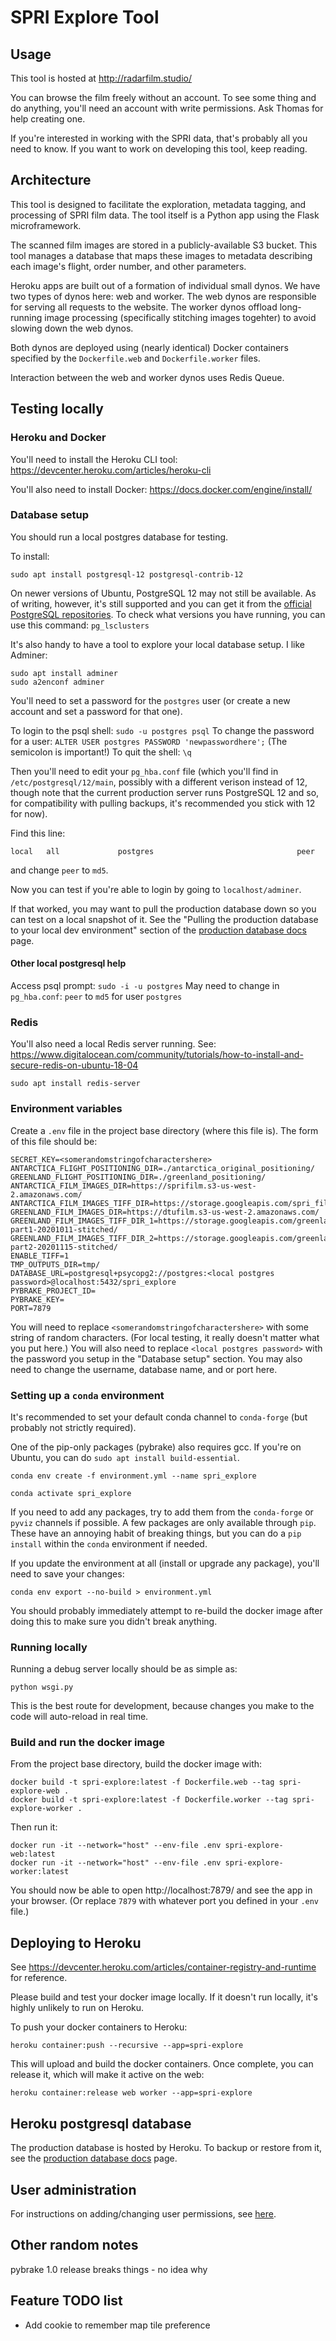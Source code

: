 # SPRI Explore Tool

## Usage

This tool is hosted at http://radarfilm.studio/

You can browse the film freely without an account. To see some thing and do
anything, you'll need an account with write permissions. Ask Thomas for help
creating one.

If you're interested in working with the SPRI data, that's probably all you need
to know. If you want to work on developing this tool, keep reading.

## Architecture

This tool is designed to facilitate the exploration, metadata tagging, and
processing of SPRI film data. The tool itself is a Python app using the Flask
microframework.

The scanned film images are stored in a publicly-available S3 bucket. This tool
manages a database that maps these images to metadata describing each image's
flight, order number, and other parameters.

Heroku apps are built out of a formation of individual small dynos. We have two
types of dynos here: web and worker. The web dynos are responsible for serving
all requests to the website. The worker dynos offload long-running image processing
(specifically stitching images togehter) to avoid slowing down the web dynos.

Both dynos are deployed using (nearly identical) Docker containers specified by
the `Dockerfile.web` and `Dockerfile.worker` files.

Interaction between the web and worker dynos uses Redis Queue.

## Testing locally

### Heroku and Docker

You'll need to install the Heroku CLI tool: https://devcenter.heroku.com/articles/heroku-cli

You'll also need to install Docker: https://docs.docker.com/engine/install/

### Database setup

You should run a local postgres database for testing.

To install:

```
sudo apt install postgresql-12 postgresql-contrib-12
```

On newer versions of Ubuntu, PostgreSQL 12 may not still be available. As of writing, however, it's still supported and you can get it from the [official PostgreSQL repositories](https://www.postgresql.org/download/linux/ubuntu/). To check what versions you have running, you can use this command: `pg_lsclusters`


It's also handy to have a tool to explore your local database setup. I like Adminer:

```
sudo apt install adminer
sudo a2enconf adminer
```

You'll need to set a password for the `postgres` user (or create a new account and set a password for that one).

To login to the psql shell: `sudo -u postgres psql`
To change the password for a user: `ALTER USER postgres PASSWORD 'newpasswordhere';` (The semicolon is important!)
To quit the shell: `\q`

Then you'll need to edit your `pg_hba.conf` file (which you'll find in `/etc/postgresql/12/main`, possibly with a different verison instead of 12, though note that the current production server runs PostgreSQL 12 and so, for compatibility with pulling backups, it's recommended you stick with 12 for now).

Find this line:

```local   all             postgres                                peer```

and change `peer` to `md5`.

Now you can test if you're able to login by going to `localhost/adminer`.

If that worked, you may want to pull the production database down so you can test on a local snapshot of it. See the "Pulling the production database to your local dev environment" section of the [production database docs](production_database_backup_restore.md) page.

#### Other local postgresql help

Access psql prompt: `sudo -i -u postgres`
May need to change in `pg_hba.conf`: `peer` to `md5` for user `postgres`

### Redis

You'll also need a local Redis server running. See: https://www.digitalocean.com/community/tutorials/how-to-install-and-secure-redis-on-ubuntu-18-04

```sudo apt install redis-server```

### Environment variables

Create a `.env` file in the project base directory (where this file is).
The form of this file should be:

```shell script
SECRET_KEY=<somerandomstringofcharactershere>
ANTARCTICA_FLIGHT_POSITIONING_DIR=./antarctica_original_positioning/
GREENLAND_FLIGHT_POSITIONING_DIR=./greenland_positioning/
ANTARCTICA_FILM_IMAGES_DIR=https://sprifilm.s3-us-west-2.amazonaws.com/
ANTARCTICA_FILM_IMAGES_TIFF_DIR=https://storage.googleapis.com/spri_film_stitched/
GREENLAND_FILM_IMAGES_DIR=https://dtufilm.s3-us-west-2.amazonaws.com/
GREENLAND_FILM_IMAGES_TIFF_DIR_1=https://storage.googleapis.com/greenland_data/greenland_data/dtu-part1-20201011-stitched/
GREENLAND_FILM_IMAGES_TIFF_DIR_2=https://storage.googleapis.com/greenland_data/greenland_data/dtu-part2-20201115-stitched/
ENABLE_TIFF=1
TMP_OUTPUTS_DIR=tmp/
DATABASE_URL=postgresql+psycopg2://postgres:<local postgres password>@localhost:5432/spri_explore
PYBRAKE_PROJECT_ID=
PYBRAKE_KEY=
PORT=7879
```

You will need to replace `<somerandomstringofcharactershere>` with some string of random characters. (For local testing, it really doesn't matter what you put here.) You will also need to replace `<local postgres password>` with the password you setup in the "Database setup" section. You may also need to change the username, database name, and or port here.

### Setting up a `conda` environment

It's recommended to set your default conda channel to `conda-forge` (but probably not strictly required).

One of the pip-only packages (pybrake) also requires gcc. If you're on Ubuntu, you can do `sudo apt install build-essential`.

`conda env create -f environment.yml --name spri_explore`

`conda activate spri_explore`

If you need to add any packages, try to add them from the `conda-forge` or
`pyviz` channels if possible. A few packages are only available through `pip`.
These have an annoying habit of breaking things, but you can do a `pip install`
within the `conda` environment if needed.

If you update the environment at all (install or upgrade any package), you'll
need to save your changes:

`conda env export --no-build > environment.yml`

You should probably immediately attempt to re-build the docker image after doing
this to make sure you didn't break anything.

### Running locally

Running a debug server locally should be as simple as:

`python wsgi.py`

This is the best route for development, because changes you make to the code
will auto-reload in real time.

### Build and run the docker image

From the project base directory, build the docker image with:

```
docker build -t spri-explore:latest -f Dockerfile.web --tag spri-explore-web .
docker build -t spri-explore:latest -f Dockerfile.worker --tag spri-explore-worker .
```

Then run it:

```
docker run -it --network="host" --env-file .env spri-explore-web:latest
docker run -it --network="host" --env-file .env spri-explore-worker:latest
```

You should now be able to open http://localhost:7879/ and see the app in your
browser. (Or replace `7879` with whatever port you defined in your `.env` file.)

## Deploying to Heroku

See https://devcenter.heroku.com/articles/container-registry-and-runtime for reference.

Please build and test your docker image locally. If it doesn't run locally, it's
highly unlikely to run on Heroku.

To push your docker containers to Heroku:

`heroku container:push --recursive --app=spri-explore`

This will upload and build the docker containers. Once complete, you can release it, which will make it active on the web:

`heroku container:release web worker --app=spri-explore`

## Heroku postgresql database

The production database is hosted by Heroku. To backup or restore from it, see the [production database docs](production_database_backup_restore.md) page.

## User administration

For instructions on adding/changing user permissions, see [here](adding_user_permissions.md).

## Other random notes

pybrake 1.0 release breaks things - no idea why

## Feature TODO list

* Add cookie to remember map tile preference